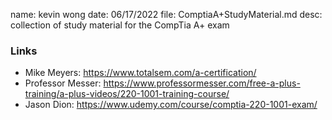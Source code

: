 name: kevin wong
date: 06/17/2022
file: ComptiaA+StudyMaterial.md
desc: collection of study material for the CompTia A+ exam

### Links
- Mike Meyers: https://www.totalsem.com/a-certification/
- Professor Messer: https://www.professormesser.com/free-a-plus-training/a-plus-videos/220-1001-training-course/
- Jason Dion: https://www.udemy.com/course/comptia-220-1001-exam/
